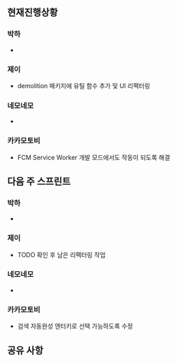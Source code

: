 ## 현재진행상황
### 박하
- 
### 제이
- demolition 패키지에 유틸 함수 추가 및 UI 리팩터링

### 네모네모
- 

### 카카모토비
- FCM Service Worker 개발 모드에서도 작동이 되도록 해결

## 다음 주 스프린트
### 박하
- 
### 제이
- TODO 확인 후 남은 리팩터링 작업
### 네모네모
- 
### 카카모토비
- 검색 자동완성 엔터키로 선택 가능하도록 수정
## 공유 사항